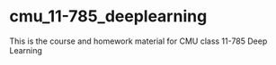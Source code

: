 # cmu_11-785_deeplearning
This is the course and homework material for CMU class 11-785 Deep Learning
